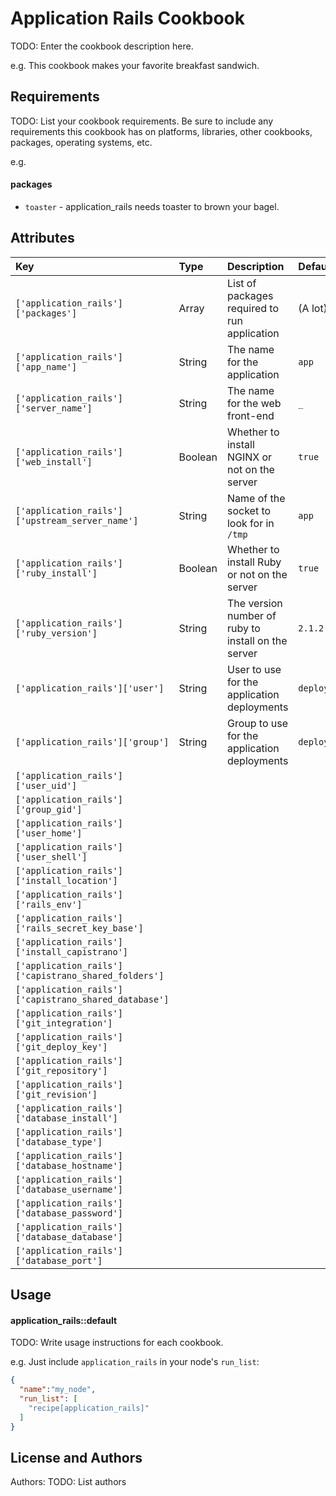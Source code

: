 Application Rails Cookbook
===================
TODO: Enter the cookbook description here.

e.g.
This cookbook makes your favorite breakfast sandwich.

Requirements
------------
TODO: List your cookbook requirements. Be sure to include any requirements this cookbook has on platforms, libraries, other cookbooks, packages, operating systems, etc.

e.g.
#### packages
- `toaster` - application_rails needs toaster to brown your bagel.

Attributes
----------

| Key                                                   | Type    | Description                                         | Default  |
|:------------------------------------------------------|:--------|:----------------------------------------------------|:---------|
| `['application_rails']['packages']`                   | Array   | List of packages required to run application        | (A lot)  |
| `['application_rails']['app_name']`                   | String  | The name for the application                        | `app`    |
| `['application_rails']['server_name']`                | String  | The name for the web front-end                      | `_`      |
| `['application_rails']['web_install']`                | Boolean | Whether to install NGINX or not on the server       | `true`   |
| `['application_rails']['upstream_server_name']`       | String  | Name of the socket to look for in `/tmp`            | `app`    |
| `['application_rails']['ruby_install']`               | Boolean | Whether to install Ruby or not on the server        | `true`   |
| `['application_rails']['ruby_version']`               | String  | The version number of ruby to install on the server | `2.1.2`  |
| `['application_rails']['user']`                       | String  | User to use for the application deployments         | `deploy` |
| `['application_rails']['group']`                      | String  | Group to use for the application deployments        | `deploy` |
| `['application_rails']['user_uid']`                   |         |                                                     |          |
| `['application_rails']['group_gid']`                  |         |                                                     |          |
| `['application_rails']['user_home']`                  |         |                                                     |          |
| `['application_rails']['user_shell']`                 |         |                                                     |          |
| `['application_rails']['install_location']`           |         |                                                     |          |
| `['application_rails']['rails_env']`                  |         |                                                     |          |
| `['application_rails']['rails_secret_key_base']`      |         |                                                     |          |
| `['application_rails']['install_capistrano']`         |         |                                                     |          |
| `['application_rails']['capistrano_shared_folders']`  |         |                                                     |          |
| `['application_rails']['capistrano_shared_database']` |         |                                                     |          |
| `['application_rails']['git_integration']`            |         |                                                     |          |
| `['application_rails']['git_deploy_key']`             |         |                                                     |          |
| `['application_rails']['git_repository']`             |         |                                                     |          |
| `['application_rails']['git_revision']`               |         |                                                     |          |
| `['application_rails']['database_install']`           |         |                                                     |          |
| `['application_rails']['database_type']`              |         |                                                     |          |
| `['application_rails']['database_hostname']`          |         |                                                     |          |
| `['application_rails']['database_username']`          |         |                                                     |          |
| `['application_rails']['database_password']`          |         |                                                     |          |
| `['application_rails']['database_database']`          |         |                                                     |          |
| `['application_rails']['database_port']`              |         |                                                     |          |

Usage
-----
#### application_rails::default
TODO: Write usage instructions for each cookbook.

e.g.
Just include `application_rails` in your node's `run_list`:

```json
{
  "name":"my_node",
  "run_list": [
    "recipe[application_rails]"
  ]
}
```

License and Authors
-------------------
Authors: TODO: List authors
